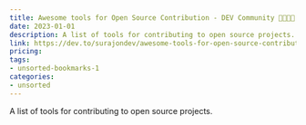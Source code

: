 ```yaml
---
title: Awesome tools for Open Source Contribution - DEV Community 👩‍💻👨‍💻
date: 2023-01-01
description: A list of tools for contributing to open source projects.
link: https://dev.to/surajondev/awesome-tools-for-open-source-contribution-36cm
pricing: 
tags: 
- unsorted-bookmarks-1 
categories: 
- unsorted 
---
```


A list of tools for contributing to open source projects.